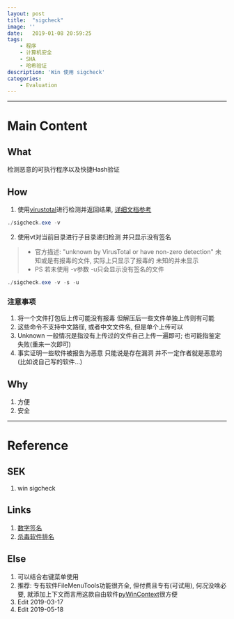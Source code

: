 ```yaml
---
layout: post
title:  "sigcheck"
image: ''
date:   2019-01-08 20:59:25
tags:
    - 程序
    - 计算机安全
    - SHA
    - 哈希验证
description: 'Win 使用 sigcheck'
categories:
    - Evaluation
---
```


---
# Main Content
## What
检测恶意的可执行程序以及快捷Hash验证

## How
1. 使用[virustotal](https://www.virustotal.com/)进行检测并返回结果, [详细文档参考](https://docs.microsoft.com/en-us/sysinternals/downloads/sigcheck)
``` powershell
./sigcheck.exe -v
```
2. 使用vt对当前目录进行子目录递归检测 并只显示没有签名
> - 官方描述: "unknown by VirusTotal or have non-zero detection"  未知或是有报毒的文件, 实际上只显示了报毒的 未知的并未显示
> - PS 若未使用 -v参数 -u只会显示没有签名的文件
``` powershell
./sigcheck.exe -v -s -u
```

### 注意事项
1. 将一个文件打包后上传可能没有报毒 但解压后一些文件单独上传则有可能
2. 这些命令不支持中文路径, 或者中文文件名, 但是单个上传可以
3. Unknown 一般情况是指没有上传过的文件自己上传一遍即可; 也可能指鉴定失败(重来一次即可)
4. 事实证明一些软件被报告为恶意 只能说是存在漏洞 并不一定作者就是恶意的(比如说自己写的软件...)


## Why
1. 方便
2. 安全


---
# Reference
## SEK
1. win sigcheck

## Links
1. [数字签名](https://baike.baidu.com/item/数字签名)
2. [杀毒软件排名](https://www.av-test.org/en/antivirus/home-windows/windows-10/october-2016/)

## Else
1. 可以结合右键菜单使用
2. 推荐: 专有软件FileMenuTools功能很齐全, 但付费且专有(可试用), 何况没啥必要, 就添加上下文而言用这款自由软件[pyWinContext](https://github.com/VodBox/pyWinContext)很方便
3. Edit 2019-03-17
4. Edit 2019-05-18
